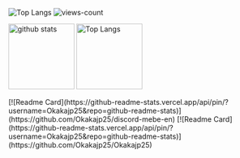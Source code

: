 ![Top Langs](https://github-readme-stats.vercel.app/api/top-langs/?username=Okakajp25&layout=compact)
![views-count](https://komarev.com/ghpvc/?username=Okakajp25&style=for-the-badge)
<p align="left"> 
  <img alt="github stats" height="130px" src="https://github-readme-stats.vercel.app/api?username=Okakajp25&theme=slateorange&show_icons=ture&count_private=true" />
  <img alt="Top Langs" height="130px" src="https://github-readme-stats.vercel.app/api/top-langs/?username=Okakajp25&theme=slateorange&show_icons=ture" />
</p>
[![Readme Card](https://github-readme-stats.vercel.app/api/pin/?username=Okakajp25&repo=github-readme-stats)](https://github.com/Okakajp25/discord-mebe-en)
[![Readme Card](https://github-readme-stats.vercel.app/api/pin/?username=Okakajp25&repo=github-readme-stats)](https://github.com/Okakajp25/Okakajp25)